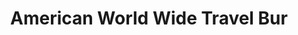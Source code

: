 ---
title: "American World Wide Travel Bur"
url: /wayne/american-world-wide-travel-bur/
shop: travel agency
---